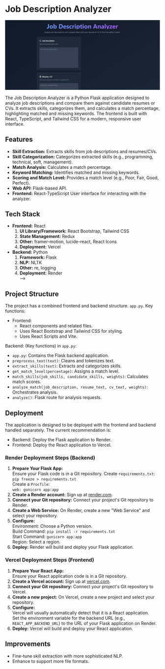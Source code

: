 <h1>Job Description Analyzer</h1>

<div class="banner">
           <img src="placeholder_image.png" alt="App Screenshot Banner">
</div>
       
<p>
    The Job Description Analyzer is a Python Flask application designed to analyze job descriptions and compare them against candidate resumes or CVs. It extracts skills, categorizes them, and calculates a match percentage, highlighting matched and missing keywords. The frontend is built with React, TypeScript, and Tailwind CSS for a modern, responsive user interface.
</p>

<h2>Features</h2>
        <ul>
            <li><strong>Skill Extraction:</strong> Extracts skills from job descriptions and resumes/CVs.</li>
            <li><strong>Skill Categorization:</strong> Categorizes extracted skills (e.g., programming, technical, soft, management).</li>
            <li><strong>Match Analysis:</strong> Calculates a match percentage.</li>
             <li><strong>Keyword Matching:</strong> Identifies matched and missing keywords.</li>
            <li><strong>Scoring and Match Level:</strong> Provides a match level (e.g., Poor, Fair, Good, Perfect).</li>
            <li><strong>Web API:</strong> Flask-based API.</li>
            <li><strong>Frontend:</strong> React-TypeScript User interface for interacting with the analyzer.</li>
        </ul>

<h2>Tech Stack</h2>
<ul>
    <li><strong>Frontend:</strong> React
            <ol>
                <li><strong>UI Library/Framework:</strong> React Bootstrap, Tailwind CSS</li>
                <li><strong>State Management:</strong> Redux</li>
                <li><strong>Other:</strong> framer-motion, lucide-react,  React Icons</li>
                <li><strong>Deployment:</strong> Vercel</li>
            </ol>
    </li>

  <li><strong>Backend:</strong> Python
            <ol>
                <li><strong>Framework:</strong> Flask</li>
                <li><strong>NLP:</strong> NLTK</li>
                <li><strong>Other:</strong> re, logging</li>
                <li><strong>Deployment:</strong> Render</li> -->
            </ol>
   </li>
</ul>

<h2>Project Structure</h2> 
    <p>
    The project has a combined frontend and backend structure. <code>app.py</code>. Key functions:
    </p>
    <ul>
    <li>Frontend:
            <ul>
                <li>React components and related files.</li>
                <li>Uses React Bootstrap and Tailwind CSS for styling.</li>
                <li>Uses React Scripts and Vite.</li>
            </ul>
    </li>
    </ul>
    <p>Backend: (Key functions) in <code>app.py</code>:</p>
    <ul>
        <li><code>app.py</code>: Contains the Flask backend application.</li>
        <li><code>preprocess_text(text)</code>: Cleans and tokenizes text.</li>
        <li><code>extract_skills(text)</code>: Extracts and categorizes skills.</li>
        <li><code>get_match_level(percentage)</code>: Assigns a match level.</li>
        <li><code>match_skills(job_skills, candidate_skills, weights)</code>: Calculates match scores.</li>
        <li><code>analyze_match(job_description, resume_text, cv_text, weights)</code>: Orchestrates analysis.</li>
        <li><code>analyze()</code>: Flask route for analysis requests.</li>
    </ul>

<h2>Deployment</h2>
    <p>
        The application is designed to be deployed with the frontend and backend handled separately.  The current recommendation is:
    </p>
     <ul>
        <li>Backend:  Deploy the Flask application to Render.</li>
        <li>Frontend:  Deploy the React application to Vercel.</li>
    </ul>

<h3>Render Deployment Steps (Backend)</h3>
    <ol>
        <li><strong>Prepare Your Flask App:</strong><br>
            Ensure your Flask code is in a Git repository.  Create <code>requirements.txt</code>:<br>
            <code>pip freeze > requirements.txt</code><br>
            Create a <code>Procfile</code>:<br>
            <code>web: gunicorn app:app</code>
        </li>
        <li><strong>Create a Render account:</strong> Sign up at <a href="https://render.com/">render.com</a>.</li>
        <li><strong>Connect your Git repository:</strong> Connect your project's Git repository to Render.</li>
        <li><strong>Create a Web Service:</strong> On Render, create a new "Web Service" and select your repository.</li>
        <li><strong>Configure:</strong><br>
            Environment: Choose a Python version.<br>
            Build Command: <code>pip install -r requirements.txt</code><br>
            Start Command: <code>gunicorn app:app</code><br>
            Region: Select a region.
        </li>
        <li><strong>Deploy:</strong> Render will build and deploy your Flask application.</li>
    </ol>

<h3>Vercel Deployment Steps (Frontend)</h3>
    <ol>
        <li><strong>Prepare Your React App:</strong><br>
            Ensure your React application code is in a Git repository.
        </li>
         <li><strong>Create a Vercel account:</strong> Sign up at <a href="https://vercel.com/">vercel.com</a>.</li>
        <li><strong>Connect your Git repository:</strong> Connect your project's Git repository to Vercel.</li>
        <li><strong>Create a new project:</strong> On Vercel, create a new project and select your repository.</li>
        <li><strong>Configure:</strong><br>
             Vercel will usually automatically detect that it is a React application.<br>
             Set the environment variable for the backend URL (e.g., <code>REACT_APP_BACKEND_URL</code>) to the URL of your Flask application on Render.
        </li>
        <li><strong>Deploy:</strong> Vercel will build and deploy your React application.</li>
    </ol>

<h2>Improvements</h2>
    <ul>
        <li>Fine-tune skill extraction with more sophisticated NLP.</li>
        <li>Enhance to support more file formats.</li>
    </ul>